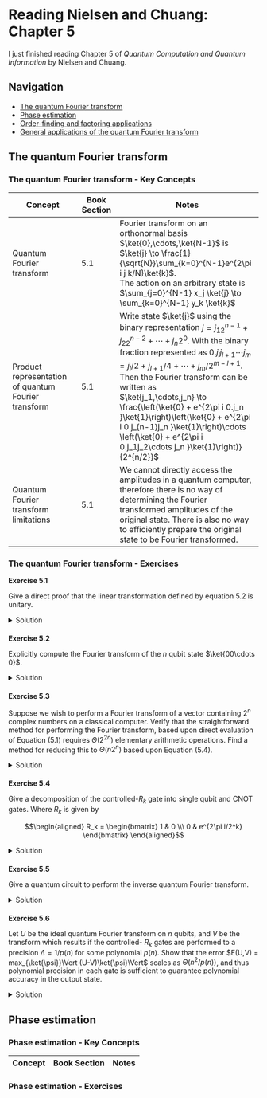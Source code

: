 # Reading Nielsen and Chuang: Chapter 5

I just finished reading Chapter 5 of *Quantum Computation and Quantum Information* by Nielsen and Chuang. 


## Navigation

* [The quantum Fourier transform](#the-quantum-fourier-transform)
* [Phase estimation](#phase-estimation)
* [Order-finding and factoring applications](#order-finding-and-factoring-applications)
* [General applications of the quantum Fourier transform](#general-applications-of-the-quantum-fourier-transform)




## The quantum Fourier transform

### The quantum Fourier transform - Key Concepts


| Concept                              | Book Section              | Notes                                                                                                  |
|--------------------------------------|---------------------------|--------------------------------------------------------------------------------------------------------|
| Quantum Fourier transform            | 5.1                       | Fourier transform on an orthonormal basis $\ket{0},\cdots,\ket{N-1}$ is <br> $\ket{j} \to \frac{1}{\sqrt{N}}\sum_{k=0}^{N-1}e^{2\pi i j k/N}\ket{k}$. <br> The action on an arbitrary state is <br> $\sum_{j=0}^{N-1} x_j \ket{j} \to \sum_{k=0}^{N-1} y_k \ket{k}$ |
| Product representation of quantum Fourier transform | 5.1        | Write state $\ket{j}$ using the binary representation $j = j_12^{n-1} + j_22^{n-2} + \cdots + j_n2^0$. With the binary fraction represented as $0.j_lj_{l+1}\cdots j_m = j_l/2+j_{l+1}/4 + \cdots + j_m/2^{m-l+1}$. Then the Fourier transform can be written as <br> $\ket{j_1,\cdots,j_n} \to \frac{\left(\ket{0} + e^{2\pi i  0.j_n }\ket{1}\right)\left(\ket{0} + e^{2\pi i  0.j_{n-1}j_n }\ket{1}\right)\cdots \left(\ket{0} + e^{2\pi i  0.j_1j_2\cdots j_n }\ket{1}\right)}{2^{n/2}}$ |
| Quantum Fourier transform limitations | 5.1                      | We cannot directly access the amplitudes in a quantum computer, therefore there is no way of determining the Fourier transformed amplitudes of the original state. There is also no way to efficiently prepare the original state to be Fourier transformed. |

  
### The quantum Fourier transform - Exercises

**Exercise 5.1**

Give a direct proof that the linear transformation defined by equation 5.2 is unitary. 

<details style="margin-bottom: 20px;" markdown="1">
<summary>Solution</summary>

The transformation from equation 5.2 can be written $T=\frac{1}{\sqrt{N}}\sum_{k=0}^{N-1}\sum_{j=0}^{N-1}e^{2\pi i j k/N}\ket{k}\bra{j}$. In order for $T$ to be unitary $TT^\dagger = T^\dagger T = I$. So let's check this

$$\begin{aligned}
TT^\dagger &= \left(\frac{1}{\sqrt{N}}\sum_{k=0}^{N-1}\sum_{j=0}^{N-1}e^{2\pi i j k/N}\ket{k}\bra{j} \right)\left(\frac{1}{\sqrt{N}}\sum_{k'=0}^{N-1}\sum_{j'=0}^{N-1}e^{2\pi i j' k'/N}\ket{k'}\bra{j'} \right)^\dagger \\
&= \frac{1}{N}\sum_{k=0}^{N-1}\sum_{k'=0}^{N-1}\sum_{j=0}^{N-1}\sum_{j'=0}^{N-1}e^{2\pi i j k/N}e^{-2\pi i j' k'/N}\ket{k}\braket{j \vert j'}\bra{k'} \\
&= \frac{1}{N}\sum_{k=0}^{N-1}\sum_{k'=0}^{N-1}\sum_{j=0}^{N-1}\sum_{j'=0}^{N-1}e^{2\pi i j k/N}e^{-2\pi i j' k'/N}\delta_{jj'}\ket{k}\bra{k'} \\
&= \frac{1}{N}\sum_{k=0}^{N-1}\sum_{k'=0}^{N-1}\sum_{j=0}^{N-1}e^{2\pi i j (k-k')/N}\ket{k}\bra{k'} \\
&= \frac{1}{N}\sum_{k=0}^{N-1}\sum_{k'=0}^{N-1}N\delta_{kk'}\ket{k}\bra{k'} \\
&=\sum_{k'=0}^{N-1}\ket{k}\bra{k} \\
&= I
\end{aligned}$$

Therefore $T$ is unitary. 

</details>


**Exercise 5.2**

Explicitly compute the Fourier transform of the $n$ qubit state $\ket{00\cdots 0}$. 

<details style="margin-bottom: 20px;" markdown="1">
<summary>Solution</summary>

For the equations below, $N=2^n$.

$$\begin{aligned}
T\ket{00\cdots 0} &= \frac{1}{\sqrt{N}}\sum_{k=0}^{N-1}\sum_{j=0}^{N-1}e^{2\pi i j k/N}\ket{k}\braket{j \vert 00\cdots 0} \\
&= \frac{1}{\sqrt{N}}\sum_{k=0}^{N-1}\sum_{j=0}^{N-1}e^{2\pi i j k/N} \delta_{j,0}\ket{k} \\
&= \frac{1}{\sqrt{N}}\sum_{k=0}^{N-1}\ket{k}
\end{aligned}$$

</details>


**Exercise 5.3**

Suppose we wish to perform a Fourier transform of a vector containing $2^n$ complex numbers on a classical computer. Verify that the straightforward method for performing the Fourier transform, based upon direct evaluation of Equation (5.1) requires $\Theta(2^{2n})$ elementary arithmetic operations. Find a method for reducing this to $\Theta(n2^n)$ based upon Equation (5.4).

<details style="margin-bottom: 20px;" markdown="1">
<summary>Solution</summary>

Equation 5.1 is 

$$\begin{aligned}
y_k = \frac{1}{\sqrt{N}}\sum_{j=0}^{N-1}x_je^{2\pi ijk/N}
\end{aligned}$$

where $x_0,\cdots,x_{N-1}$ is the input vector of complex numbers and $y_0,\cdots,y_{N-1}$ is the output vector of complex numbers. We can see that each $y_k$ value requires $\Theta(2^n)$ elementary arithmetic operations since $N=2^n$ and the calculation inside the summation is done $N$ times. The calculation in equation 5.1 is then done $N$ times, once for each $y_k$, so the entire transform is $\Theta(2^n \times 2^n)=\Theta(2^{2n})$.

Equation 5.4 is 

$$\begin{aligned}
\ket{j_1,\cdots,j_n} \to \frac{\left(\ket{0} + e^{2\pi i  0.j_n }\ket{1}\right)\left(\ket{0} + e^{2\pi i  0.j_{n-1}j_n }\ket{1}\right)\cdots \left(\ket{0} + e^{2\pi i  0.j_1j_2\cdots j_n }\ket{1}\right)}{2^{n/2}}
\end{aligned}$$

This is a quantum decomposition, not a classical one so it cannot be used directly, but perhaps we can factor equation 5.1 in a similar fashion. Let $W=e^{2\pi i/N}$, then

$$\begin{aligned}
\begin{bmatrix} y_0 \\\ y_1 \\\ y_2 \\\ \vdots \\\ y_{N-1} \end{bmatrix} &= \frac{1}{\sqrt{N}}\begin{bmatrix} 1 & 1 & 1 & \cdots & 1 \\\ 1 & W & W^2 & \cdots & W^{N-1} \\\ 1 & W^2 & W^4 & \cdots & W^{2(N-1)} \\\ \vdots & \vdots & \vdots & \ddots & \vdots \\\ 1 & W^{N-1} & W^{2(N-1)} & \cdots & W^{(N-1)^2} \end{bmatrix} \begin{bmatrix} x_0 \\\ x_1 \\\ x_2 \\\ \vdots \\\ x_{N-1} \end{bmatrix}
\end{aligned}$$

Let's first look at the $N=2$ case. 

$$\begin{aligned}
\begin{bmatrix} y_0 \\\ y_1 \end{bmatrix} &=  \frac{1}{\sqrt{2}}\begin{bmatrix} 1 & 1  \\\ 1 & W \end{bmatrix} \begin{bmatrix} x_0 \\\ x_1 \end{bmatrix} \\
&=  \frac{1}{\sqrt{2}}\begin{bmatrix} 1 & 1  \\\ 1 & -1 \end{bmatrix} \begin{bmatrix} x_1 \\\ x_2 \end{bmatrix} \\
&= H \begin{bmatrix} x_0 \\\ x_1 \end{bmatrix}
\end{aligned}$$

Now let's look at $N=4$

$$\begin{aligned}
\begin{bmatrix} y_0 \\\ y_1 \\\ y_2 \\\ y_3 \end{bmatrix} &=  \frac{1}{2}\begin{bmatrix} 1 & 1 & 1 & 1  \\\ 1 & W & W^2 & W^3 \\\ 1 & W^2 & W^4 & W^6 \\\ 1 & W^3 & W^6 & W^9 \end{bmatrix} \begin{bmatrix} x_0 \\\ x_1 \\\ x_2 \\\ x_3 \end{bmatrix} \\
&=  \frac{1}{2}\begin{bmatrix} 1 & 1 & 1 & 1  \\\ 1 & i & -1 & -i \\\ 1 & -1 & 1 & -1 \\\ 1 & -i & -1 & i \end{bmatrix} \begin{bmatrix} x_1 \\\ x_2 \\\ x_3 \\\ x_4 \end{bmatrix} \\
&= \left(\frac{1}{\sqrt{2}}\begin{bmatrix} 1 & 0 & 1 & 0 \\\ 0 & 1 & 0 & 1 \\\ 1 & 0 & -1 & 0 \\\ 0 & 1 & 0 & -1 \end{bmatrix}\right)\left(\begin{bmatrix} 1 & 0 & 0 & 0 \\\ 0 & 1 & 0 & 0 \\\ 0 & 0 & 1 & 0 \\\ 0 & 0 & 0 & i \end{bmatrix}\right)\left(\frac{1}{\sqrt{2}}\begin{bmatrix} 1 & 1 & 0 & 0 \\\ 1 & -1 & 0 & 0 \\\ 0 & 0 & 1 & 1 \\\ 0 & 0 & 1 & -1 \end{bmatrix}\right)\left(\begin{bmatrix} 1 & 0 & 0 & 0 \\\ 0 & 0 & 1 & 0 \\\ 0 & 1 & 0 & 0 \\\ 0 & 0 & 0 & 1 \end{bmatrix}\right)\\
&= (H \otimes I_2)R_2(I_2 \otimes H)SWAP \\
\end{aligned}$$

This is the same form as the circuit in figure 5.1. Looking at this circuit, we see that there will be $n$ single qubit Hadamard gates applied. Each of those Hadamard gates will involve $2 (2^n)$ arithmetic operations. Then there will also be up to $n-1$ controlled $R$ gates for each qubit. Since these operations are diagonal, they can be combined with the matrix for a neighboring Hadamard gate without increasing the number of non-zero entries in the matrix. The SWAP gate will also have $2^n$ arithmetic operations. Therefore, the circuit as a whole has $2n2^n + 2^n$ arithmetic operations, which is $\Theta(n2^n)$. 

Since the circuit in figure 5.1 has the same matrix representation as the classical Fourier transform in equation 5.1, the equation can be factored in the same way. When performing the calculation in this factored form, the classical Fourier transform can be done in $\Theta(n2^n)$ arithmetic operations.

</details>

**Exercise 5.4**

Give a decomposition of the controlled-$R_k$ gate into single qubit and CNOT gates. Where $R_k$ is given by

$$\begin{aligned}
R_k = \begin{bmatrix} 1 & 0 \\\ 0 & e^{2\pi i/2^k} \end{bmatrix}
\end{aligned}$$

<details style="margin-bottom: 20px;" markdown="1">
<summary>Solution</summary>

I came up with this gate

<img width="497" height="198" alt="image" src="https://github.com/user-attachments/assets/6daa4352-e9c1-4be3-8dc2-54c7cfd0e275" />

Using single qubit phase gates

$$\begin{aligned}
P(\theta) = \begin{bmatrix} 1 & 0 \\\ 0 & e^{i\theta} \end{bmatrix}
\end{aligned}$$

Which has this effect on the qubits

$$\begin{aligned}
CNOT_{12} P_2(-2\pi/2^{k+1}) CNOT_{12} P_2(2\pi/2^{k+1}) P_1(2\pi/2^{k+1}) &= \begin{bmatrix} 1 & 0 & 0 & 0 \\\ 0 & 1 & 0 & 0 \\\ 0 & 0 & 1 & 0 \\\ 0 & 0 & 0 & e^{2\pi/2^k} \end{bmatrix}
\end{aligned}$$

I confirmed this result with this python script

```
from sympy import simplify, Matrix, symbols, exp, I, pi
from sympy.physics.quantum import TensorProduct

k = symbols('k', real=True)

Identity = Matrix([[1, 0], [0, 1]])

CNOT = Matrix([
    [1,0,0,0],
    [0,1,0,0],
    [0,0,0,1],
    [0,0,1,0]
    ])


Pp = Matrix([
    [1,0],
    [0,exp(I*2*pi/2**(k+1))],
    ])

Pn = Matrix([
    [1,0],
    [0,exp(-I*2*pi/2**(k+1))],
    ])


Ppa = TensorProduct(Pp, Identity)
Ppb = TensorProduct(Identity, Pp)
Pnb = TensorProduct(Identity, Pn)

circuit =simplify(CNOT @ Pnb @ CNOT @ Ppb @ Ppa)

print(circuit)
```

</details>


**Exercise 5.5**

Give a quantum circuit to perform the inverse quantum Fourier transform.

<details style="margin-bottom: 20px;" markdown="1">
<summary>Solution</summary>

Since the quantum Fourier transform is a unitary operation, the adjoint of the operation will give us the inverse quantum Fourier transform. So, to construct a circuit for the inverse quantum Fourier transform, we can take the circuit in Figure 5.1 (or Box 5.1) and apply the adjoints of each of the gates in reverse order. 

</details>


**Exercise 5.6**

Let $U$ be the ideal quantum Fourier transform on $n$ qubits, and $V$ be the transform which results if the controlled- $R_k$ gates are performed to a precision $\Delta=1/p(n)$ for some polynomial $p(n)$. Show that the error $E(U,V) = max_{\ket{\psi}}\Vert (U-V)\ket{\psi}\Vert$ scales as $\Theta(n^2/p(n))$, and thus polynomial precision in each gate is sufficient to guarantee polynomial accuracy in the output state. 

<details style="margin-bottom: 20px;" markdown="1">
<summary>Solution</summary>

From equation 4.69 we know that

$$\begin{aligned}
E(U,V) &= E(U_m U_{m-1}\cdots U_1, V_mV_{m-1}\cdots V_1) \\
&\leq \sum_{j=1}^m E(U_j,V_j) \\
&= \frac{n(n-1)}{2}\frac{1}{p(n)} & \text{since there are $\frac{n(n-1)}{2}$ controlled-$R_k$ gates}\\
&= \Theta(n^2/p(n))
\end{aligned}$$

</details>


## Phase estimation

### Phase estimation - Key Concepts


| Concept                              | Book Section              | Notes                                                                                                  |
|--------------------------------------|---------------------------|--------------------------------------------------------------------------------------------------------|

  
### Phase estimation - Exercises




